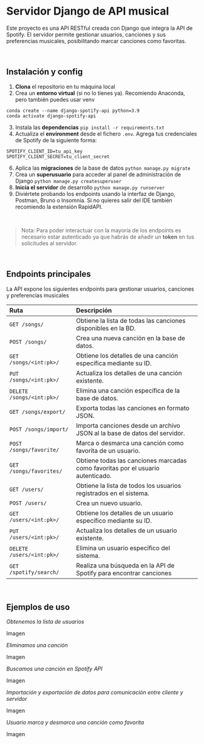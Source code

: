 # Servidor Django de API musical

Este proyecto es una API RESTful creada con Django que integra la API de Spotify. El servidor permite gestionar usuarios, canciones y sus preferencias musicales, posibilitando marcar canciones como favoritas.

&nbsp;

## Instalación y config

1. **Clona** el repositorio en tu máquina local
2. Crea un **entorno virtual** (si no lo tienes ya). Recomiendo Anaconda, pero también puedes usar venv

```
conda create --name django-spotify-api python=3.9
conda activate django-spotify-api
```

3. Instala las **dependencias** `pip install -r requirements.txt`
4. Actualiza el **environment** desde el fichero `.env`. Agrega tus credenciales de Spotify de la siguiente forma:

```
SPOTIFY_CLIENT_ID=tu_api_key
SPOTIFY_CLIENT_SECRET=tu_client_secret

```

6. Aplica las **migraciones** de la base de datos `python manage.py migrate`
7. Crea un **superusuario** para acceder al panel de administración de Django `python manage.py createsuperuser`
8. **Inicia el servidor** de desarrollo `python manage.py runserver`
9. Diviértete probando los endpoints usando la interfaz de Django, Postman, Bruno o Insomnia. Si no quieres salir del IDE también recomiendo la extensión RapidAPI.

&nbsp;

> Nota: Para poder interactuar con la mayoría de los endpoints es necesario estar autenticado ya que habrás de añadir un **token** en tus solicitudes al servidor.

&nbsp;

## Endpoints principales

La API expone los siguientes endpoints para gestionar usuarios, canciones y preferencias musicales

| Ruta                      | Descripción                                                                     |
| :------------------------ | :------------------------------------------------------------------------------ |
| `GET /songs/`             | Obtiene la lista de todas las canciones disponibles en la BD.                   |
| `POST /songs/`            | Crea una nueva canción en la base de datos.                                     |
| `GET /songs/<int:pk>/`    | Obtiene los detalles de una canción específica mediante su ID.                  |
| `PUT /songs/<int:pk>/`    | Actualiza los detalles de una canción existente.                                |
| `DELETE /songs/<int:pk>/` | Elimina una canción específica de la base de datos.                             |
| `GET /songs/export/`      | Exporta todas las canciones en formato JSON.                                    |
| `POST /songs/import/`     | Importa canciones desde un archivo JSON al la base de datos del servidor.       |
| `POST /songs/favorite/`   | Marca o desmarca una canción como favorita de un usuario.                       |
| `GET /songs/favorites/`   | Obtiene todas las canciones marcadas como favoritas por el usuario autenticado. |
| `GET /users/`             | Obtiene la lista de todos los usuarios registrados en el sistema.               |
| `POST /users/`            | Crea un nuevo usuario.                                                          |
| `GET /users/<int:pk>/`    | Obtiene los detalles de un usuario específico mediante su ID.                   |
| `PUT /users/<int:pk>/`    | Actualiza los detalles de un usuario existente.                                 |
| `DELETE /users/<int:pk>/` | Elimina un usuario específico del sistema.                                      |
| `GET /spotify/search/`    | Realiza una búsqueda en la API de Spotify para encontrar canciones              |

&nbsp;

## Ejemplos de uso

_Obtenemos la lista de usuarios_

Imagen

_Eliminamos una canción_

Imagen

_Buscamos una canción en Spotify API_

Imagen

_Importación y exportación de datos para comunicación entre cliente y servidor_

Imagen

_Usuario marca y desmarca una canción como favorita_

Imagen
